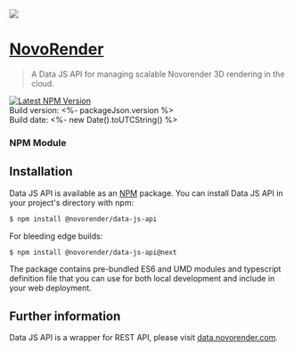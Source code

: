 <img src="https://novorender.com/wp-content/uploads/2021/06/novorender_logo_RGB_2021.png"/>

# [NovoRender](http://novorender.com/)

> A Data JS API for managing scalable Novorender 3D rendering in the cloud.

[![Latest NPM Version](https://img.shields.io/npm/v/@novorender/data-js-api.svg?label=@novorender/data-js-api)](https://www.npmjs.com/package/@novorender/data-js-api)  
Build version: <%- packageJson.version %>  
Build date: <%- new Date().toUTCString() %>  

### NPM Module

## Installation

Data JS API is available as an [NPM](https://www.npmjs.com/package/@novorender/data-js-api) package. You can install Data JS API in your project's directory with npm:

```bash
$ npm install @novorender/data-js-api
```

For bleeding edge builds:

```bash
$ npm install @novorender/data-js-api@next
```

The package contains pre-bundled ES6 and UMD modules and typescript definition file that you can use for both local development and include in your web deployment.

## Further information

Data JS API is a wrapper for REST API, please visit [data.novorender.com](https://data.novorender.com/swagger).
